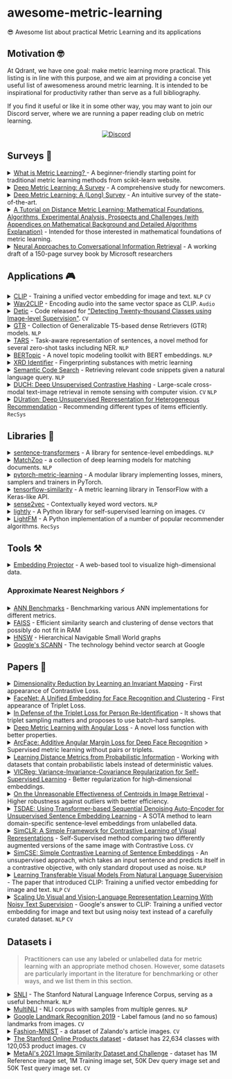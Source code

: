# awesome-metric-learning
😎 Awesome list about practical Metric Learning and its applications

## Motivation 🤓
At Qdrant, we have one goal: make metric learning more practical. This listing is in line with this purpose, and we aim at providing a concise yet useful list of awesomeness around metric learning. It is intended to be inspirational for productivity rather than serve as a full bibliography.

If you find it useful or like it in some other way, you may want to join our Discord server, where we are running a paper reading club on metric learning.

<p align=center>
    <a href="https://discord.gg/tdtYvXjC4h"><img src="https://img.shields.io/badge/Discord-Qdrant-5865F2.svg?logo=discord" alt="Discord"></a>
</p>


## Surveys 📖

<details>
<summary><a href='http://contrib.scikit-learn.org/metric-learn/introduction.html'>What is Metric Learning? </a> - A beginner-friendly starting point for traditional metric learning methods from scikit-learn website.</summary>

> It has proceeding guides for [supervised](http://contrib.scikit-learn.org/metric-learn/supervised.html), [weakly supervised](http://contrib.scikit-learn.org/metric-learn/weakly_supervised.html) and [unsupervised](http://contrib.scikit-learn.org/metric-learn/unsupervised.html) metric learning algorithms in [`metric_learn`](http://contrib.scikit-learn.org/metric-learn/metric_learn.html) package.
</details>

<details>
<summary><a href="https://www.mdpi.com/2073-8994/11/9/1066/htm">Deep Metric Learning: A Survey</a> - A comprehensive 
study for newcomers.</summary>

> Factors such as sampling strategies, distance metrics, and network structures are systematically analyzed by comparing the quantitative results of the methods.
</details>

<details>
<summary><a href="https://hav4ik.github.io/articles/deep-metric-learning-survey">Deep Metric Learning: A (Long) Survey</a> - An intuitive survey of the state-of-the-art.</summary>

> It discusses the need for metric learning, old and state-of-the-art approaches, and some real-world use cases.
</details>

<details>
<summary><a href="https://arxiv.org/abs/1812.05944">A Tutorial on Distance Metric Learning: Mathematical Foundations, Algorithms, Experimental Analysis, Prospects and Challenges (with Appendices on Mathematical Background and Detailed Algorithms Explanation)</a> - Intended for those interested in mathematical foundations of metric learning.</summary>

</details>

<details>
<summary><a href="https://arxiv.org/abs/2201.05176">Neural Approaches to Conversational Information Retrieval</a> - A working draft of a 150-page survey book by Microsoft researchers</summary>

</details>


## Applications 🎮

<details>
<summary><a href="https://github.com/openai/CLIP">CLIP</a> - Training a unified vector embedding for image and text. <code>NLP</code> <code>CV</code></summary>

> CLIP offers state-of-the-art zero-shot image classification and image retrieval with a natural language query. See [demo](https://colab.research.google.com/github/openai/clip/blob/master/notebooks/Interacting_with_CLIP.ipynb).
</details>

<details>
<summary><a href="https://github.com/descriptinc/lyrebird-wav2clip">Wav2CLIP</a> - Encoding audio into the same vector space as CLIP. <code>Audio</code> </summary>

> This work achieves zero-shot classification and cross-modal audio retrieval from natural language queries.
</details>

<details>
<summary><a href="https://github.com/facebookresearch/Detic">Detic</a> - Code released for <a href="https://arxiv.org/abs/2201.02605">"Detecting Twenty-thousand Classes using Image-level Supervision"</a>. <code>CV</code></summary>

> It is an open-class object detector to detect any label encoded by CLIP without finetuning. See [demo](https://huggingface.co/spaces/akhaliq/Detic).
</details>

<details>
<summary><a href="https://tfhub.dev/google/collections/gtr/1">GTR</a> - Collection of Generalizable T5-based dense Retrievers (GTR) models. <code>NLP</code></summary>

> TensorFlow Hub offers a collection of pretrained models from the paper [Large Dual Encoders Are Generalizable Retrievers](https://arxiv.org/abs/2112.07899).
> GTR models are first initialized from a pre-trained T5 checkpoint. They are then further pre-trained with a set of community question-answer pairs. Finally, they are fine-tuned on the MS Marco dataset.
> The two encoders are shared so the GTR model functions as a single text encoder. The input is variable-length English text and the output is a 768-dimensional vector.
</details>

<details>
<summary><a href="https://github.com/flairNLP/flair/blob/master/resources/docs/TUTORIAL_10_TRAINING_ZERO_SHOT_MODEL.md">TARS</a> - Task-aware representation of sentences, a novel method for several zero-shot tasks including NER. <code>NLP</code></summary>

> The method and pretrained models found in Flair go beyond zero-shot sequence classification and offers zero-shot span tagging abilities for tasks such as named entity recognition and part of speech tagging.
</details>

<details>
<summary><a href="https://github.com/MaartenGr/BERTopic">BERTopic</a> - A novel topic modeling toolkit with BERT embeddings. <code>NLP</code></summary>

> It leverages HuggingFace Transformers and c-TF-IDF to create dense clusters allowing for easily interpretable topics while keeping important words in the topic descriptions. It supports guided, (semi-) supervised, and dynamic topic modeling beautiful visualizations.
</details>

<details>
<summary><a href="https://github.com/ma921/XRDidentifier">XRD Identifier</a> - Fingerprinting substances with metric learning</summary>

> Identification of substances based on spectral analysis plays a vital role in forensic science. Similarly, the material identification process is of paramount importance for malfunction reasoning in manufacturing sectors and materials research.
> This models enables to identify materials with deep metric learning applied to X-Ray Diffraction (XRD) spectrum. Read [this post](https://towardsdatascience.com/automatic-spectral-identification-using-deep-metric-learning-with-1d-regnet-and-adacos-8b7fb36f2d5f) for more background.
</details>

<details>
<summary><a href="https://github.com/overwindows/SemanticCodeSearch">Semantic Code Search</a> - Retrieving relevant code snippets given a natural language query. <code>NLP</code></summary>

> Different from typical information retrieval tasks, code search requires to bridge the semantic gap between the programming language and natural language, for better describing intrinsic concepts and semantics. The repository provides the pretrained models and source code for [Learning Deep Semantic Model for Code Search using CodeSearchNet Corpus](https://arxiv.org/abs/2201.11313), where they apply several tricks to achieve this.
</details>

<details>
<summary><a href="https://git.tu-berlin.de/rsim/duch">DUCH: Deep Unsupervised Contrastive Hashing</a> - Large-scale cross-modal text-image retrieval in remote sensing with computer vision. <code>CV</code> <code>NLP</code></summary>

</details>

<details>
<summary><a href="https://github.com/geekinglcq/HRec">DUration: Deep Unsupervised Representation for Heterogeneous Recommendation</a> - Recommending different types of items efficiently. <code>RecSys</code></summary>

> State-of-the-art methods are incapable of leveraging attributes from different types of items and thus suffer from data sparsity problems because it is quite challenging to represent items with different feature spaces jointly. To tackle this problem, they propose a kernel-based neural network, namely deep unified representation (DURation) for heterogeneous recommendation, to jointly model unified representations of heterogeneous items while preserving their original feature space topology structures. See [paper](https://arxiv.org/abs/2201.05861).
</details>


## Libraries 🧰

<details>
<summary><a href="https://github.com/UKPLab/sentence-transformers">sentence-transformers</a> - A library for 
sentence-level embeddings. <code>NLP</code></summary>

> Developed on top of the well-known [Transformers](https://github.com/huggingface/transformers) library, it provides an easy way to finetune Transformer-based models to obtain sequence-level embeddings.
</details>

<details>
<summary><a href="https://github.com/NTMC-Community/MatchZoo">MatchZoo</a> - a collection of deep learning models for matching documents. <code>NLP</code></summary>

> The goal of MatchZoo is to provide a high-quality codebase for deep text matching research, such as document retrieval, question answering, conversational response ranking, and paraphrase identification.
</details>

<details>
<summary><a href="https://github.com/KevinMusgrave/pytorch-metric-learning">pytorch-metric-learning</a> - A modular library implementing losses, miners, samplers and trainers in PyTorch.</summary>

</details>

<details>
<summary><a href="https://github.com/tensorflow/similarity">tensorflow-similarity</a> - A metric learning library in 
TensorFlow with a Keras-like API.</summary>

> It provides support for self-supervised contrastive learning and state-of-the-art methods such as SimCLR, SimSian, and Barlow Twins.
</details>

<details>
<summary><a href="https://github.com/explosion/sense2vec">sense2vec</a> - Contextually keyed word vectors. <code>NLP</code></summary>

> A PyTorch library to train and inference with contextually-keyed word vectors augmented with part-of-speech tags to achieve multi-word queries.
</details>

<details>
<summary><a href="https://github.com/lightly-ai/lightly">lightly</a> - A Python library for self-supervised learning on images. <code>CV</code></summary>

> A PyTorch library to efficiently train self-supervised computer vision models with state-of-the-art techniques such as SimCLR, SimSian, Barlow Twins, BYOL, among others.
</details>

<details>
<summary><a href="https://github.com/lyst/lightfm">LightFM</a> - A Python implementation of a number of popular 
recommender algorithms. <code>RecSys</code></summary>

> It supports incorporating user and item features to the traditional matrix factorization. It represents users and items as a sum of the latent representations of their features, thus achieving a better generalization.
</details>

## Tools ⚒️

<details>
<summary><a href="https://projector.tensorflow.org/">Embedding Projector</a> - A web-based tool to visualize high-dimensional data.</summary>

> It supports UMAP, T-SNE, PCA, or custom techniques to analyze embeddings of encoders.
</details>

### Approximate Nearest Neighbors ⚡
<details>
<summary><a href="https://github.com/erikbern/ann-benchmarks">ANN Benchmarks</a> - Benchmarking various ANN implementations for different metrics.</summary>

> It provides benchmarking of 20+ ANN algorithms on nine standard datasets with support to bring your dataset. ([Medium Post](https://medium.com/towards-artificial-intelligence/how-to-choose-the-best-nearest-neighbors-algorithm-8d75d42b16ab?sk=889bc0006f5ff773e3a30fa283d91ee7))
</details>

<details>
<summary><a href="https://github.com/facebookresearch/faiss">FAISS</a> - Efficient similarity search and clustering of dense vectors that possibly do not fit in RAM</summary>

> It is not the fastest ANN algorithm but achieves memory efficiency thanks to various quantization and indexing methods such as IVF, PQ, and IVF-PQ. ([Tutorial](https://www.pinecone.io/learn/faiss-tutorial/))
</details>

<details>
<summary><a href="https://github.com/nmslib/hnswlib">HNSW</a> - Hierarchical Navigable Small World graphs</summary>

> It is still one of the fastest ANN algorithms out there, requiring relatively a higher memory usage. (Paper: [Efficient and robust approximate nearest neighbor search using Hierarchical Navigable Small World graphs](https://arxiv.org/abs/1603.09320))
</details>

<details>
<summary><a href="https://github.com/google-research/google-research/tree/master/scann">Google's SCANN</a> - The technology behind vector search at Google</summary>

> Paper: [Accelerating Large-Scale Inference with Anisotropic Vector Quantization](https://arxiv.org/abs/1908.10396)
</details>


## Papers 🔬
<details>
<summary><a href="http://yann.lecun.com/exdb/publis/pdf/hadsell-chopra-lecun-06.pdf">Dimensionality Reduction by 
Learning an Invariant Mapping</a> - First appearance of Contrastive Loss.</summary>

> Published by Yann Le Cun et al. (2005), its main focus was on dimensionality reduction. However, the method proposed has excellent properties for metric learning such as preserving neighbourhood relationships and generalization to unseen data, and it has extensive applications with a great number of variations ever since. It is advised that you read [this great post](https://medium.com/@maksym.bekuzarov/losses-explained-contrastive-loss-f8f57fe32246) to better understand its importance for metric learning.
</details>

<details>
<summary><a href="https://arxiv.org/abs/1503.03832">FaceNet: A Unified Embedding for Face Recognition and Clustering</a> - First appearance of Triplet Loss.</summary>

> The paper introduces Triplet Loss, which can be seen as the "ImageNet moment" for deep metric learning. It is still one of the state-of-the-art methods and has a great number of applications in almost any data modality.
</details>

<details>
<summary><a href="https://arxiv.org/abs/1703.07737">In Defense of the Triplet Loss for Person Re-Identification</a> - It shows that triplet sampling matters and proposes to use batch-hard samples.</summary>

</details>

<details>
<summary><a href="https://arxiv.org/abs/1708.01682">Deep Metric Learning with Angular Loss</a> - A novel loss function 
with better properties.</summary>

> It provides scale invariance, robustness against feature variance, and better convergence than Contrastive and Triplet Loss.
</details>

<details>
<summary><a href="https://arxiv.org/abs/1801.07698">ArcFace: Additive Angular Margin Loss for Deep Face Recognition</a> 
> Supervised metric learning without pairs or triplets.</summary>

> Although it is originally designed for the face recognition task, this loss function achieves state-of-the-art results in many other metric learning problems with a simpler and faster data feeding. It is also robust against unclean and unbalanced data when modified with sub-centers and a dynamic margin.
</details>

<details>
<summary><a href="https://cse.buffalo.edu/~lusu/papers/TKDD2020.pdf">Learning Distance Metrics from Probabilistic Information</a> - Working with datasets that contain probabilistic labels instead of deterministic values.</summary>

</details>

<details>
<summary><a href="https://arxiv.org/abs/2105.04906">VICReg: Variance-Invariance-Covariance Regularization for 
Self-Supervised Learning</a> - Better regularization for high-dimensional embeddings.</summary>

> The paper introduces a method that explicitly avoids the collapse problem in high dimensions with a simple regularization term on the variance of the embeddings along each dimension individually. This new term can be incorporated into other methods to stabilize the training and performance improvements.
</details>

<details>
<summary><a href="https://arxiv.org/abs/2104.13643">On the Unreasonable Effectiveness of Centroids in Image Retrieval</a> - Higher robustness against outliers with better efficiency.</summary>

> The paper proposes using the mean centroid representation during training and retrieval for robustness against outliers and more stable features. It further reduces retrieval time and storage requirements, making it suitable for production deployments.
</details>

<details>
<summary><a href="https://arxiv.org/abs/2104.06979">TSDAE: Using Transformer-based Sequential Denoising Auto-Encoder for Unsupervised Sentence Embedding Learning</a> - A SOTA method to learn domain-specific sentence-level embeddings from unlabelled data.</summary>

</details>

<details>
<summary><a href="http://arxiv.org/abs/2002.05709">SimCLR: A Simple Framework for Contrastive Learning of Visual Representations</a> - Self-Supervised method comparing two differently augmented versions of the same image with Contrastive Loss. <code>CV</code></summary>

> It demonstrates among other things that
> - composition of data augmentations plays a critical role - Random Crop + Random Color distortion provides the best downstream classifier accuracy,
> - introducing a learnable nonlinear transformation between the representation and the contrastive loss substantially improves the quality of the learned representations,
> - and Contrastive learning benefits from larger batch sizes and more training steps compared to supervised learning.
</details>

<details>
<summary><a href="https://aclanthology.org/2021.emnlp-main.552">SimCSE: Simple Contrastive Learning of Sentence Embeddings</a> - An unsupervised approach, which takes an input sentence and predicts itself in a contrastive objective, with only standard dropout used as noise. <code>NLP</code></summary>

> They also incorporates annotated pairs from natural language inference datasets into their contrastive learning framework in a supervised setting, showing that contrastive learning objective regularizes pre-trained embeddings’ anisotropic space to be more uniform, and it better aligns positive pairs when supervised signals are available.
</details>

<details>
<summary><a href="http://arxiv.org/abs/2103.00020">Learning Transferable Visual Models From Natural Language Supervision</a> - The paper that introduced CLIP: Training a unified vector embedding for image and text. <code>NLP</code> <code>CV</code></summary>
</details>

<details>
<summary><a href="http://arxiv.org/abs/2102.05918">Scaling Up Visual and Vision-Language Representation Learning With Noisy Text Supervision</a> - Google's answer to CLIP: Training a unified vector embedding for image and text but using noisy text instead of a carefully curated dataset. <code>NLP</code> <code>CV</code></summary>
</details>


## Datasets ℹ️
> Practitioners can use any labeled or unlabelled data for metric learning with an appropriate method chosen. However, some datasets are particularly important in the literature for benchmarking or other ways, and we list them in this section.

<details>
<summary><a href="https://nlp.stanford.edu/projects/snli/">SNLI</a> - The Stanford Natural Language Inference Corpus, 
serving as a useful benchmark. <code>NLP</code></summary>

> The dataset contains pairs of sentences labeled as `contradiction`, `entailment`, and `neutral` regarding semantic relationships. Useful to train semantic search models in metric learning.
</details>

<details>
<summary><a href="https://cims.nyu.edu/~sbowman/multinli/">MultiNLI</a> - NLI corpus with samples from multiple genres. <code>NLP</code></summary>

> Modeled on the SNLI corpus, the dataset contains sentence pairs from various genres of spoken and written text, and it also offers a distinctive cross-genre generalization evaluation.
</details>

<details>
<summary><a href="https://www.kaggle.com/c/landmark-recognition-2019">Google Landmark Recognition 2019</a> - Label famous (and no so famous) landmarks from images. <code>CV</code></summary>

> Shared as a part of a Kaggle competition by Google, this dataset is more diverse and thus more interesting than the first version.
</details>

<details>
<summary><a href="https://github.com/zalandoresearch/fashion-mnist">Fashion-MNIST</a> - a dataset of Zalando's article images. <code>CV</code></summary>

> The dataset consists of a training set of 60,000 examples and a test set of 10,000 examples. Each example is a 28x28 grayscale image, associated with a label from 10 classes.
</details>

<details>
<summary><a href="https://cvgl.stanford.edu/projects/lifted_struct/">The Stanford Online Products dataset</a> - dataset has 22,634 classes with 120,053 product images. <code>CV</code></summary>

> The dataset is published along with ["Deep Metric Learning via Lifted Structured Feature Embedding"](https://github.com/rksltnl/Deep-Metric-Learning-CVPR16) paper.
</details>

<details>
<summary><a href="https://www.drivendata.org/competitions/79/">MetaAI's 2021 Image Similarity Dataset and Challenge</a> - dataset has 1M Reference image set, 1M Training image set, 50K Dev query image set and 50K Test query image set. <code>CV</code></summary>

> The dataset is published along with ["The 2021 Image Similarity Dataset and Challenge"](http://arxiv.org/abs/2106.09672) paper.
</details>
